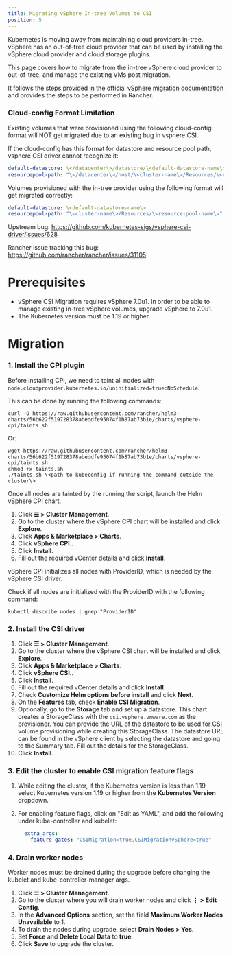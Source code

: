 ```yaml
---
title: Migrating vSphere In-tree Volumes to CSI
position: 5
---
```

Kubernetes is moving away from maintaining cloud providers in-tree. vSphere has an out-of-tree cloud provider that can be used by installing the vSphere cloud provider and cloud storage plugins.

This page covers how to migrate from the in-tree vSphere cloud provider to out-of-tree, and manage the existing VMs post migration.

It follows the steps provided in the official [vSphere migration documentation](https://vsphere-csi-driver.sigs.k8s.io/features/vsphere_csi_migration.html) and provides the steps to be performed in Rancher.

### Cloud-config Format Limitation

Existing volumes that were provisioned using the following cloud-config format will NOT get migrated due to an existing bug in vsphere CSI.

If the cloud-config has this format for datastore and resource pool path, vsphere CSI driver cannot recognize it:

```yaml
default-datastore: \</datacenter\>/datastore/\<default-datastore-name\>
resourcepool-path: "\</datacenter\>/host/\<cluster-name\>/Resources/\<resource-pool-name\>"
```

Volumes provisioned with the in-tree provider using the following format will get migrated correctly:

```yaml
default-datastore: \<default-datastore-name\>
resourcepool-path: "\<cluster-name\>/Resources/\<resource-pool-name\>"
```

Upstream bug: https://github.com/kubernetes-sigs/vsphere-csi-driver/issues/628

Rancher issue tracking this bug: https://github.com/rancher/rancher/issues/31105

# Prerequisites

- vSphere CSI Migration requires vSphere 7.0u1. In order to be able to manage existing in-tree vSphere volumes, upgrade vSphere to 7.0u1.
- The Kubernetes version must be 1.19 or higher.

# Migration

### 1. Install the CPI plugin

Before installing CPI, we need to taint all nodes with `node.cloudprovider.kubernetes.io/uninitialized=true:NoSchedule`.

This can be done by running the following commands:

```
curl -O https://raw.githubusercontent.com/rancher/helm3-charts/56b622f519728378abeddfe95074f1b87ab73b1e/charts/vsphere-cpi/taints.sh 
```

Or:

```
wget https://raw.githubusercontent.com/rancher/helm3-charts/56b622f519728378abeddfe95074f1b87ab73b1e/charts/vsphere-cpi/taints.sh
chmod +x taints.sh
./taints.sh \<path to kubeconfig if running the command outside the cluster\> 
```

Once all nodes are tainted by the running the script, launch the Helm vSphere CPI chart. 

1. Click **☰ \> Cluster Management**.
1. Go to the cluster where the vSphere CPI chart will be installed and click **Explore**.
1. Click **Apps & Marketplace \> Charts**.
1. Click **vSphere CPI**..
1. Click **Install**.
1. Fill out the required vCenter details and click **Install**.

vSphere CPI initializes all nodes with ProviderID, which is needed by the vSphere CSI driver.

Check if all nodes are initialized with the ProviderID with the following command:

```
kubectl describe nodes | grep "ProviderID"
```

### 2. Install the CSI driver

1. Click **☰ \> Cluster Management**.
1. Go to the cluster where the vSphere CSI chart will be installed and click **Explore**.
1. Click **Apps & Marketplace \> Charts**.
1. Click **vSphere CSI**..
1. Click **Install**.
1. Fill out the required vCenter details and click **Install**.
1. Check **Customize Helm options before install** and click **Next**.
1. On the **Features** tab, check **Enable CSI Migration**.
1. Optionally, go to the **Storage** tab and set up a datastore. This chart creates a StorageClass with the `csi.vsphere.vmware.com` as the provisioner. You can provide the URL of the datastore to be used for CSI volume provisioning while creating this StorageClass. The datastore URL can be found in the vSphere client by selecting the datastore and going to the Summary tab. Fill out the details for the StorageClass.
1. Click **Install**.

### 3. Edit the cluster to enable CSI migration feature flags

1. While editing the cluster, if the Kubernetes version is less than 1.19, select Kubernetes version 1.19 or higher from the **Kubernetes Version** dropdown.
2. For enabling feature flags, click on "Edit as YAML", and add the following under kube-controller and kubelet:

	```yaml
	  extra_args:
	    feature-gates: "CSIMigration=true,CSIMigrationvSphere=true" 
	```

### 4. Drain worker nodes

Worker nodes must be drained during the upgrade before changing the kubelet and kube-controller-manager args. 


1. Click **☰ \> Cluster Management**.
1. Go to the cluster where you will drain worker nodes and click **⋮ \> Edit Config**.
1. In the **Advanced Options** section, set the field **Maximum Worker Nodes Unavailable** to 1.
1. To drain the nodes during upgrade, select **Drain Nodes \> Yes**. 
1. Set **Force** and **Delete Local Data** to **true**.
1. Click **Save** to upgrade the cluster.
